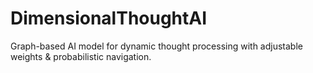 # DimensionalThoughtAI
Graph-based AI model for dynamic thought processing with adjustable weights &amp; probabilistic navigation.
